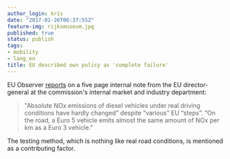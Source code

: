 ```yaml
---
author_login: kris
date: "2017-01-26T06:37:55Z"
feature-img: rijksmuseum.jpg
published: true
status: publish
tags:
- mobility
- lang_en
title: EU described own policy as 'complete failure'
---
```

EU Observer [reports](https://euobserver.com/dieselgate/136657) on a five
page internal note from the EU director-general at the commission's
internal market and industry department:

> "Absolute NOx emissions of diesel vehicles under real driving conditions
> have hardly changed” despite “various” EU “steps”. “On the road, a Euro 5
> vehicle emits almost the same amount of NOx per km as a Euro 3 vehicle."

The testing method, which is nothing like real road conditions, is mentioned
as a contributing factor.
